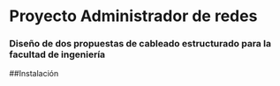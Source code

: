 # Proyecto Administrador de redes

### Diseño de dos propuestas de cableado estructurado para la facultad de ingeniería

##Instalación


